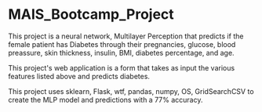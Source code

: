 # MAIS_Bootcamp_Project

This project is a neural network, Multilayer Perception that predicts if the female patient has Diabetes through their pregnancies, glucose, blood preassure, skin thickness, insulin, BMI, diabetes percentage, and age.

This project's web application is a form that takes as input the various features listed above and predicts diabetes. 

This project uses sklearn, Flask, wtf, pandas, numpy, OS, GridSearchCSV to create the MLP model and predictions with a 77% accuracy. 
